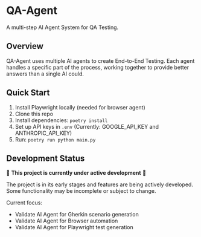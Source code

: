 # QA-Agent

A multi-step AI Agent System for QA Testing.

## Overview

QA-Agent uses multiple AI agents to create End-to-End Testing. Each agent handles a specific part of the process, working together to provide better answers than a single AI could.

## Quick Start

1. Install Playwright locally (needed for browser agent)
2. Clone this repo
3. Install dependencies: `poetry install`
4. Set up API keys in `.env` (Currently: GOOGLE_API_KEY and ANTHROPIC_API_KEY)
5. Run: `poetry run python main.py`

## Development Status

🚧 **This project is currently under active development** 🚧

The project is in its early stages and features are being actively developed. Some functionality may be incomplete or subject to change.

Current focus:
- Validate AI Agent for Gherkin scenario generation
- Validate AI Agent for Browser automation
- Validate AI Agent for Playwright test generation
